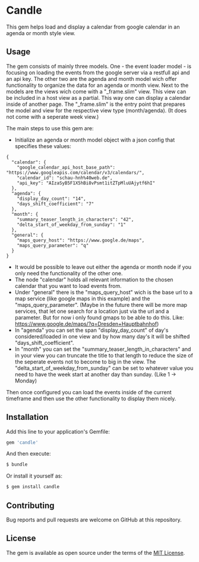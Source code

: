# Candle

This gem helps load and display a calendar from google calendar in an agenda or month style view.

## Usage

The gem consists of mainly three models. One - the event loader model - is focusing on loading the events from the google server via a restfull api and an api key. The other two are the agenda and month model wich offer functionality to organize the data for an agenda or month view. Next to the models are the views wich come with a "_frame.slim" view. This view can be included in a host view as a partial. This way one can display a calendar inside of another page. The "_frame.slim" is the entry point that prepares the model and view for the respective view type (month/agenda). (It does not come with a seperate week view.)

The main steps to use this gem are:
- Initialize an agenda or month model object with a json config that specifies these values:

````
{
  "calendar": {
    "google_calendar_api_host_base_path": "https://www.googleapis.com/calendar/v3/calendars/",
    "calendar_id": "schau-hnh%40web.de",
    "api_key": "AIzaSyB5F1X5hBi8vPsmt1itZTpMluUAjytf6hI"
  },
  "agenda": {
    "display_day_count": "14",
    "days_shift_coefficient": "7"
  },
  "month": {
    "summary_teaser_length_in_characters": "42",
    "delta_start_of_weekday_from_sunday": "1"
  },
  "general": {
    "maps_query_host": "https://www.google.de/maps",
    "maps_query_parameter": "q"
  }
}
````

- It would be possible to leave out either the agenda or month node if you only need the functionality of the other one.
- The node "calendar" holds all relevant information to the chosen calendar that you want to load events from.
- Under "general" there is the "maps_query_host" wich is the base url to a map service (like google maps in this example) and the "maps_query_parameter". (Maybe in the future there will be more map services, that let one search for a location just via the url and a parameter. But for now i only found gmaps to be able to do this. Like: https://www.google.de/maps/?q=Dresden+Hauptbahnhof)
- In "agenda" you can set the span "display_day_count" of day's considered/loaded in one view and by how many day's it will be shifted "days_shift_coefficient".
- In "month" you can set the "summary_teaser_length_in_characters" and in your view you can truncate the title to that length to reduce the size of the seperate events not to become to big in the view. The "delta_start_of_weekday_from_sunday" can be set to whatever value you need to have the week start at another day than sunday. (Like 1 -> Monday)

Then once configured you can load the events inside of the current timeframe and then use the other functionality to display them nicely.

## Installation

Add this line to your application's Gemfile:

```ruby
gem 'candle'
```

And then execute:
```bash
$ bundle
```

Or install it yourself as:
```bash
$ gem install candle
```

## Contributing

Bug reports and pull requests are welcome on GitHub at this repository.

## License

The gem is available as open source under the terms of the [MIT License](https://opensource.org/licenses/MIT).
